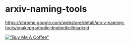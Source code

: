 # arxiv-naming-tools

https://chrome.google.com/webstore/detail/arxiv-naming-tools/enakcpgadbplicjdmdpidkollblapknd

[!["Buy Me A Coffee"](https://www.buymeacoffee.com/assets/img/custom_images/orange_img.png)](https://www.buymeacoffee.com/RsHSK34)
